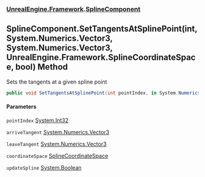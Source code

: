 ### [UnrealEngine.Framework](./UnrealEngine-Framework.md 'UnrealEngine.Framework').[SplineComponent](./SplineComponent.md 'UnrealEngine.Framework.SplineComponent')
## SplineComponent.SetTangentsAtSplinePoint(int, System.Numerics.Vector3, System.Numerics.Vector3, UnrealEngine.Framework.SplineCoordinateSpace, bool) Method
Sets the tangents at a given spline point  
```csharp
public void SetTangentsAtSplinePoint(int pointIndex, in System.Numerics.Vector3 arriveTangent, in System.Numerics.Vector3 leaveTangent, UnrealEngine.Framework.SplineCoordinateSpace coordinateSpace, bool updateSpline=true);
```
#### Parameters
<a name='UnrealEngine-Framework-SplineComponent-SetTangentsAtSplinePoint(int_System-Numerics-Vector3_System-Numerics-Vector3_UnrealEngine-Framework-SplineCoordinateSpace_bool)-pointIndex'></a>
`pointIndex` [System.Int32](https://docs.microsoft.com/en-us/dotnet/api/System.Int32 'System.Int32')  
  
<a name='UnrealEngine-Framework-SplineComponent-SetTangentsAtSplinePoint(int_System-Numerics-Vector3_System-Numerics-Vector3_UnrealEngine-Framework-SplineCoordinateSpace_bool)-arriveTangent'></a>
`arriveTangent` [System.Numerics.Vector3](https://docs.microsoft.com/en-us/dotnet/api/System.Numerics.Vector3 'System.Numerics.Vector3')  
  
<a name='UnrealEngine-Framework-SplineComponent-SetTangentsAtSplinePoint(int_System-Numerics-Vector3_System-Numerics-Vector3_UnrealEngine-Framework-SplineCoordinateSpace_bool)-leaveTangent'></a>
`leaveTangent` [System.Numerics.Vector3](https://docs.microsoft.com/en-us/dotnet/api/System.Numerics.Vector3 'System.Numerics.Vector3')  
  
<a name='UnrealEngine-Framework-SplineComponent-SetTangentsAtSplinePoint(int_System-Numerics-Vector3_System-Numerics-Vector3_UnrealEngine-Framework-SplineCoordinateSpace_bool)-coordinateSpace'></a>
`coordinateSpace` [SplineCoordinateSpace](./SplineCoordinateSpace.md 'UnrealEngine.Framework.SplineCoordinateSpace')  
  
<a name='UnrealEngine-Framework-SplineComponent-SetTangentsAtSplinePoint(int_System-Numerics-Vector3_System-Numerics-Vector3_UnrealEngine-Framework-SplineCoordinateSpace_bool)-updateSpline'></a>
`updateSpline` [System.Boolean](https://docs.microsoft.com/en-us/dotnet/api/System.Boolean 'System.Boolean')  
  
